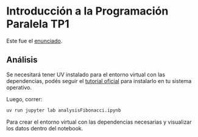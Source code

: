 # Introducción a la Programación Paralela TP1

Este fue el [enunciado](docs/Enunciado%20TP1.pdf).

## Análisis

Se necesitará tener UV instalado para el entorno virtual con las dependencias, podés seguir el [tutorial oficial](https://docs.astral.sh/uv/getting-started/installation) para instalarlo en tu sistema operativo.

Luego, correr:
```bash
uv run jupyter lab analysisFibonacci.ipynb
```
Para crear el entorno virtual con las dependencias necesarias y visualizar los datos dentro del notebook.